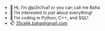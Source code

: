 - 👋 Hi, I’m @p3rc1va1 or you can call me Baha
- 👀 I’m interested in just about everything!
- 🌱 I’m coding in Python, C++, and SQL!
- 📫 35celik.baha@gmail.com
